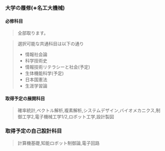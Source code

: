 ### **大学の履修**(※名工大機械)
#### **必修科目**
>全部取ります。

> 選択可能な共通科目は以下の通り
>- 情報社会論
>- 科学技術史
>- 情報技術リテラシーと社会(予定)
>- 生体機能科学(予定)
>- 日本国憲法
>- 生涯学習論

#### **取得予定の展開科目**
>確率統計,ベクトル解析,複素解析,システムデザイン,バイオメカニクス,制御工学2,電子機械工学1/2,ロボット工学,設計製図
### **取得予定の自己設計科目**
>計算機基礎,知能ロボット制御論,電子回路
